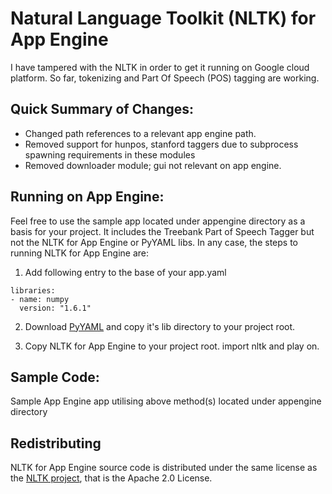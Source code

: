 Natural Language Toolkit (NLTK) for App Engine
====================================

I have tampered with the NLTK in order to get it running on Google cloud platform. So far, tokenizing and Part Of Speech (POS) tagging are working.

Quick Summary of Changes:
-------------------------
- Changed path references to a relevant app engine path.
- Removed support for hunpos, stanford taggers due to subprocess spawning requirements in these modules
- Removed downloader module; gui not relevant on app engine.

Running on App Engine:
----------------------

Feel free to use the sample app located under appengine directory as a basis for your project. 
It includes the Treebank Part of Speech Tagger but not the NLTK for App Engine or PyYAML libs. 
In any case, the steps to running NLTK for App Engine are:

1. Add following entry to the base of your app.yaml
```
libraries:
- name: numpy
  version: "1.6.1"
```
2. Download [PyYAML](http://pyyaml.org/download/pyyaml/) and copy it's lib directory to your project root.

3. Copy NLTK for App Engine to your project root. import nltk and play on.

Sample Code:
-----------

Sample App Engine app utilising above method(s) located under appengine directory

Redistributing
----------------------
NLTK for App Engine source code is distributed under the same license as the [NLTK project](http:nltk.org), that is the Apache 2.0 License. 
